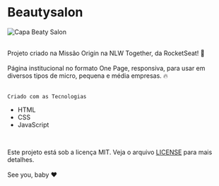 # Beautysalon

![Capa Beaty Salon](https://user-images.githubusercontent.com/102435512/167229279-49f49763-84df-421f-8368-93c171a25504.jpeg)
<br>
<br>
<div> Projeto criado na Missão Origin na NLW Together, da RocketSeat! 💜 </div>
<br>
<div>
Página institucional no formato One Page, responsiva, para usar em diversos tipos de micro, pequena e média empresas. 🔥</div>
<br>

    Criado com as Tecnologias

-  HTML
-  CSS
-  JavaScript
<br>
  
Este projeto está sob a licença MIT. Veja o arquivo [LICENSE](./license) para mais detalhes.
<br>
<br>
See you, baby ❤️
